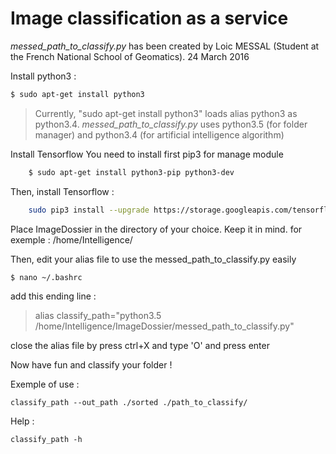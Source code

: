 # Image classification as a service

*messed_path_to_classify.py* has been created by Loic MESSAL (Student at the French National School of Geomatics).
24 March 2016

Install python3 :
```sh 
$ sudo apt-get install python3 
```
> Currently, "sudo apt-get install python3" loads alias python3 as python3.4.
*messed_path_to_classify.py* uses python3.5 (for folder manager) and python3.4 (for artificial intelligence algorithm)


Install Tensorflow
	You need to install first pip3 for manage module	
```sh
	$ sudo apt-get install python3-pip python3-dev
```
Then, install Tensorflow :
```sh
	sudo pip3 install --upgrade https://storage.googleapis.com/tensorflow/linux/cpu/tensorflow-0.7.1-cp34-none-linux_x86_64.whl
```

Place ImageDossier in the directory of your choice. Keep it in mind.
for exemple : /home/Intelligence/

Then, edit your alias file to use the messed_path_to_classify.py easily
```sh
$ nano ~/.bashrc
```
add this ending line : 
> alias classify_path="python3.5 /home/Intelligence/ImageDossier/messed_path_to_classify.py"

close the alias file by press ctrl+X and type 'O' and press enter


Now have fun and classify your folder ! 

Exemple of use : 
```
classify_path --out_path ./sorted ./path_to_classify/
```

Help :
```
classify_path -h
```

 
